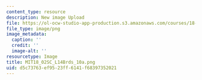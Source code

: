 ```yaml
---
content_type: resource
description: New image Upload
file: https://ol-ocw-studio-app-production.s3.amazonaws.com/courses/18-02sc-multivariable-calculus-fall-2010/d5c73763ef9523ff6141f68397352021_MIT18_02SC_L14Brds_10a.png
file_type: image/png
image_metadata:
  caption: ''
  credit: ''
  image-alt: ''
resourcetype: Image
title: MIT18_02SC_L14Brds_10a.png
uid: d5c73763-ef95-23ff-6141-f68397352021
---
```


